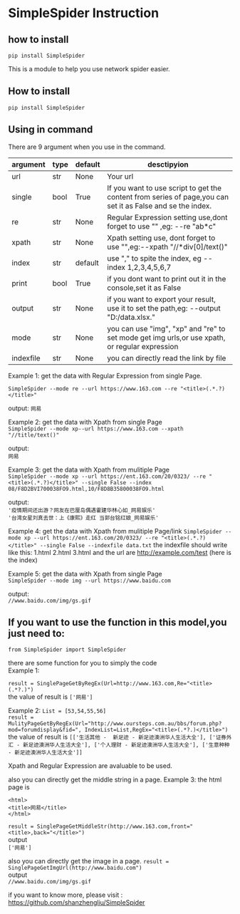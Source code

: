 # SimpleSpider Instruction

## how to install
```pip install SimpleSpider```

This is a module to help you use network spider easier.
## How to install 

```pip install SimpleSpider```


## Using in command
There are 9 argument when you use in the command.

| argument | type |default|desctipyion|
| --- | --- | --- |---|
|url|str|None|Your url
single|bool|True|If you want to use script to get the content from series of page,you can set it as False and se the index. 
|re|str|None|Regular Expression setting use,dont forget to use "" ,eg: --re "ab*c"
|xpath|str|None|Xpath setting use, dont forget to use "",eg:--xpath "//*div[0]/text()"
|index|str|default|use "," to spite the index, eg --index  1,2,3,4,5,6,7
|print|bool|True| if you dont want to print out it in the console,set it as False
|output|str|None| if you want to export your result, use it to set the path,eg: --output "D:/data.xlsx."
|mode|str|None|you can use "img", "xp" and "re" to set mode get img urls,or use xpath, or regular expression
|indexfile|str|None|you can directly read the link by file

Example 1:
get the data with Regular Expression from single Page.  
```
SimpleSpider --mode re --url https://www.163.com --re "<title>(.*.?)</title>"
```

output:
```网易```

Example 2:
get the data with Xpath from single Page  
```SimpleSpider --mode xp--url https://www.163.com --xpath "//title/text()"```

output:  
```网易```

Example 3:
get the data with Xpath from mulitiple Page  
```SimpleSpider --mode xp --url https://ent.163.com/20/0323/ --re "<title>(.*.?)</title>" --single False --index 08/F8D2BVI700038FO9.html,10/F8D8B35800038FO9.html```

output:  
```'疫情期间还出游？网友在巴厘岛偶遇霍建华林心如_网易娱乐'```  
```'台湾女星刘真去世：上《康熙》走红 当郭台铭红娘_网易娱乐'```

Example 4:
get the data with Xpath from mulitiple Page/link
```SimpleSpider --mode xp --url https://ent.163.com/20/0323/ --re "<title>(.*.?)</title>" --single False --indexfile data.txt```
the indexfile should write like this:
1.html
2.html
3.html
and the url are http://example.com/test  (here is the index)

Example 5:
get the data with Xpath from single Page  
```SimpleSpider --mode img --url https://www.baidu.com ```

output:  
```//www.baidu.com/img/gs.gif```

## If you want to use the function in this model,you just need to:
```from SimpleSpider import SimpleSpider```

there are some function for you to simply the code  
Example 1:

```result = SinglePageGetByRegEx(Url=http://www.163.com,Re="<title>(.*?.)")```  
the value of result is ```['网易']```

Example 2:
```List = [53,54,55,56]  ```  
```result = MulityPageGetByRegEx(Url="http://www.oursteps.com.au/bbs/forum.php?mod=forumdisplay&fid=", IndexList=List,RegEx="<title>(.*?.)</title>")``` 
the value of result is ```[['生活其他 -  新足迹 - 新足迹澳洲华人生活大全'], ['证券外汇 - 新足迹澳洲华人生活大全'], ['个人理财 - 新足迹澳洲华人生活大全'], ['生意种种 - 新足迹澳洲华人生活大全']]```

Xpath and Regular Expression are avaluable to be used.

also you can directly get the middle string in a page.
Example 3:
the html page is  
```
<html>
<title>网易</title>
</html>  
```
   
```result = SinglePageGetMiddleStr(http://www.163.com,front="<title>,back="</title>")```  
output  
```['网易']```

also you can directly get the image in a page.
```result = SinglePageGetImgUrl(http://www.baidu.com")```   
output  
```//www.baidu.com/img/gs.gif```   

if you want to know more, please visit : https://github.com/shanzhengliu/SimpleSpider




